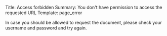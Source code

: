 Title:       Access forbidden
Summary:     You don't have permission to access the requested URL
Template:    page_error

In case you should be allowed to request the document, please check your
username and password and try again.
